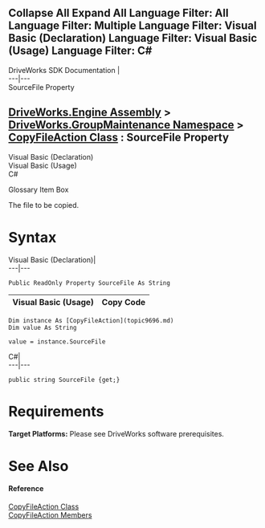        

 Collapse All Expand All  Language Filter: All  Language Filter: Multiple  Language Filter: Visual Basic (Declaration) Language Filter: Visual Basic (Usage) Language Filter: C#  
---  
DriveWorks SDK Documentation  |   
---|---  
SourceFile Property   
  
[DriveWorks.Engine Assembly](topic2156.md) > [DriveWorks.GroupMaintenance Namespace](topic9628.md) > [CopyFileAction Class](topic9696.md) : SourceFile Property  
---  
  
Visual Basic (Declaration)    
Visual Basic (Usage)    
C# 

Glossary Item Box

The file to be copied. 

# Syntax

Visual Basic (Declaration)|   
---|---  
      
    
    Public ReadOnly Property SourceFile As String  
  
Visual Basic (Usage)| Copy Code  
---|---  
      
    
    Dim instance As [CopyFileAction](topic9696.md)
    Dim value As String
     
    value = instance.SourceFile  
  
C#|   
---|---  
      
    
    public string SourceFile {get;}  
  
# Requirements

**Target Platforms:** Please see DriveWorks software prerequisites.

# See Also

#### Reference

[CopyFileAction Class](topic9696.md)   
[CopyFileAction Members](topic9697.md)


